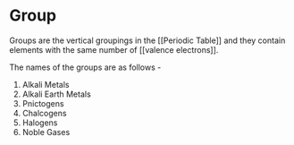 # Group

Groups are the vertical groupings in the [[Periodic Table]] and they contain elements with the same number of [[valence electrons]]. 

The names of the groups are as follows -
1. Alkali Metals
2. Alkali Earth Metals
15. Pnictogens
16. Chalcogens
17. Halogens
18. Noble Gases

